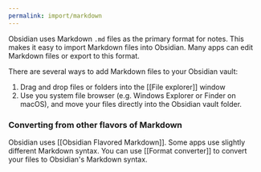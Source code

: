 ```yaml
---
permalink: import/markdown
---
```

Obsidian uses Markdown `.md` files as the primary format for notes. This makes it easy to import Markdown files into Obsidian. Many apps can edit Markdown files or export to this format.

There are several ways to add Markdown files to your Obsidian vault:

1. Drag and drop files or folders into the [[File explorer]] window
2. Use you system file browser (e.g. Windows Explorer or Finder on macOS), and move your files directly into the Obsidian vault folder.

### Converting from other flavors of Markdown

Obsidian uses [[Obsidian Flavored Markdown]]. Some apps use slightly different Markdown syntax. You can use [[Format converter]] to convert your files to Obsidian's Markdown syntax. 